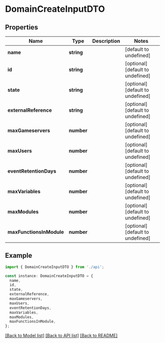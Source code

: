 # DomainCreateInputDTO

## Properties

| Name                     | Type       | Description | Notes                             |
| ------------------------ | ---------- | ----------- | --------------------------------- |
| **name**                 | **string** |             | [default to undefined]            |
| **id**                   | **string** |             | [optional] [default to undefined] |
| **state**                | **string** |             | [optional] [default to undefined] |
| **externalReference**    | **string** |             | [optional] [default to undefined] |
| **maxGameservers**       | **number** |             | [optional] [default to undefined] |
| **maxUsers**             | **number** |             | [optional] [default to undefined] |
| **eventRetentionDays**   | **number** |             | [optional] [default to undefined] |
| **maxVariables**         | **number** |             | [optional] [default to undefined] |
| **maxModules**           | **number** |             | [optional] [default to undefined] |
| **maxFunctionsInModule** | **number** |             | [optional] [default to undefined] |

## Example

```typescript
import { DomainCreateInputDTO } from './api';

const instance: DomainCreateInputDTO = {
  name,
  id,
  state,
  externalReference,
  maxGameservers,
  maxUsers,
  eventRetentionDays,
  maxVariables,
  maxModules,
  maxFunctionsInModule,
};
```

[[Back to Model list]](../README.md#documentation-for-models) [[Back to API list]](../README.md#documentation-for-api-endpoints) [[Back to README]](../README.md)
